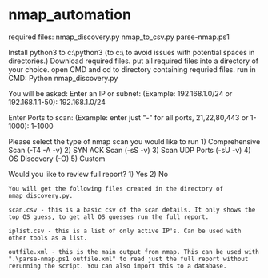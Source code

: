 # nmap_automation
required files:
nmap_discovery.py
nmap_to_csv.py
parse-nmap.ps1

Install python3 to c:\python3 (to c:\ to avoid issues with potential spaces in directories.)
Download required files.
put all required files into a directory of your choice.
open CMD and cd to directory containing requried files.
run in CMD:   Python nmap_discovery.py

You will be asked:
  Enter an IP or subnet: (Example: 192.168.1.0/24 or 192.168.1.1-50): 192.168.1.0/24

  Enter Ports to scan: (Example: enter just "-" for all ports, 21,22,80,443 or 1-1000): 1-1000


  Please select the type of nmap scan you would like to run
        1) Comprehensive Scan (-T4 -A -v)
        2) SYN ACK Scan (-sS -v)
        3) Scan UDP Ports (-sU -v)
        4) OS Discovery (-O)
        5) Custom 
        
  Would you like to review full report?
      1) Yes 
      2) No
    
    
    
    
    You will get the following files created in the directory of nmap_discovery.py.
    
    scan.csv - this is a basic csv of the scan details. It only shows the top OS guess, to get all OS guesses run the full report.
    
    iplist.csv - this is a list of only active IP's. Can be used with other tools as a list.
    
    outfile.xml - this is the main output from nmap. This can be used with ".\parse-nmap.ps1 outfile.xml" to read just the full report without rerunning the script. You can also import this to a database.
    
